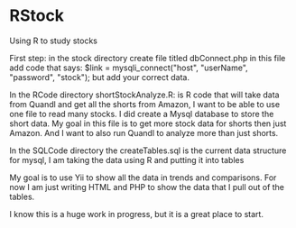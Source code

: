 # RStock
Using R to study stocks

First step: in the stock directory create file titled dbConnect.php
in this file add code that says: $link = mysqli_connect("host", "userName", "password", "stock"); 
but add your correct data. 



In the RCode directory shortStockAnalyze.R: is R code that will take data from Quandl and get all the shorts from Amazon, I want to be able to use one file to read many stocks. I did create a Mysql database to store the short data. My goal in this file is to get more stock data for shorts then just Amazon. And I want to also run Quandl to analyze more than just shorts.

In the SQLCode directory the createTables.sql is the current data structure for mysql, I am taking the data using R and putting it into tables

My goal is to use Yii to show all the data in trends and comparisons. For now I am just writing HTML and PHP to show the data that I pull out of the tables.

I know this is a huge work in progress, but it is a great place to start. 





